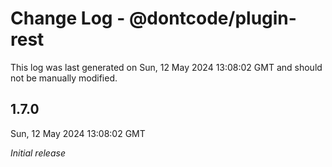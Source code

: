 # Change Log - @dontcode/plugin-rest

This log was last generated on Sun, 12 May 2024 13:08:02 GMT and should not be manually modified.

## 1.7.0
Sun, 12 May 2024 13:08:02 GMT

_Initial release_

